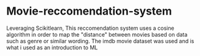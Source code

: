 # Movie-reccomendation-system

Leveraging Scikitlearn, This reccomendation system uses a cosine algorithm in order to map the "distance" between movies based on 
data such as genre or similar wording. The imdb movie dataset was used and is what i used as an introduction to ML
